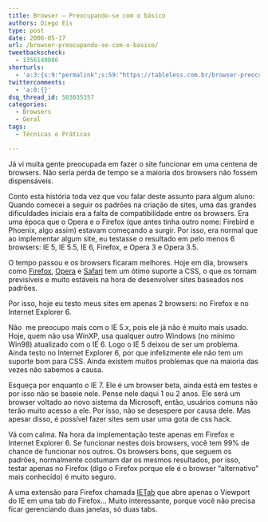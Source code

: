 ```yaml
---
title: Browser – Preocupando-se com o básico
authors: Diego Eis
type: post
date: 2006-05-17
url: /browser-preocupando-se-com-o-basico/
tweetbackscheck:
  - 1356140086
shorturls:
  - 'a:3:{s:9:"permalink";s:59:"https://tableless.com.br/browser-preocupando-se-com-o-basico";s:7:"tinyurl";s:26:"https://tinyurl.com/3k46gk8";s:4:"isgd";s:19:"https://is.gd/3n9Nwz";}'
twittercomments:
  - 'a:0:{}'
dsq_thread_id: 503035357
categories:
  - Browsers
  - Geral
tags:
  - Técnicas e Práticas

---
```

Já vi muita gente preocupada em fazer o site funcionar em uma centena de browsers. Não seria perda de tempo se a maioria dos browsers não fossem dispensáveis.

Conto esta história toda vez que vou falar deste assunto para algum aluno: Quando comecei a seguir os padrões na criação de sites, uma das grandes dificuldades iniciais era a falta de compatibilidade entre os browsers. Era uma época que o Opera e o Firefox (que antes tinha outro nome: Firebird e Phoenix, algo assim) estavam começando a surgir. Por isso, era normal que ao implementar algum site, eu testasse o resultado em pelo menos 6 browsers: IE 5, IE 5.5, IE 6, Firefox, e Opera 3 e Opera 3.5.
  
O tempo passou e os browsers ficaram melhores. Hoje em dia, browsers como [Firefox][1], [Opera][2] e [Safari][3] tem um ótimo suporte a CSS, o que os tornam previsíveis e muito estáveis na hora de desenvolver sites baseados nos padrões.

Por isso, hoje eu testo meus sites em apenas 2 browsers: no Firefox e no Internet Explorer 6.
  
Não  me preocupo mais com o IE 5.x, pois ele já não é muito mais usado. Hoje, quem não usa WinXP, usa qualquer outro Windows (no mínimo Win98) atualizado com o IE 6. Logo o IE 5 deixou de ser um problema. Ainda testo no Internet Explorer 6, por que infelizmente ele não tem um suporte bom para CSS. Ainda existem muitos problemas que na maioria das vezes não sabemos a causa.

Esqueça por enquanto o IE 7. Ele é um browser beta, ainda está em testes e por isso não se baseie nele. Pense nele daqui 1 ou 2 anos. Ele será um browser voltado ao novo sistema da Microsoft, então, usuários comuns não terão muito acesso a ele. Por isso, não se desespere por causa dele. Mas apesar disso, é possível fazer sites sem usar uma gota de css hack.
  
Vá com calma. Na hora da implementação teste apenas em Firefox e Internet Explorer 6. Se funcionar nestes dois browsers, você tem 99% de chance de funcionar nos outros. Os browsers bons, que seguem os padrões, normalmente costumam dar os mesmos resultados, por isso, testar apenas no Firefox (digo o Firefox porque ele é o browser &#8220;alternativo&#8221; mais conhecido) é muito seguro.

A uma extensão para Firefox chamada [IETab][4] que abre apenas o Viewport do IE em uma tab do Firefox&#8230; Muito interessante, porque você não precisa ficar gerenciando duas janelas, só duas tabs.

 [1]: https://getfirefox.com/
 [2]: https://opera.com/
 [3]: https://www.apple.com/macosx/features/safari/
 [4]: https://addons.mozilla.org/firefox/1419/